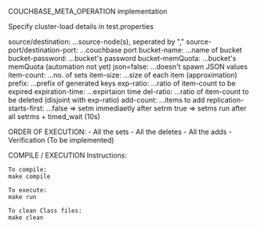 COUCHBASE_META_OPERATION implementation

Specify cluster-load details in test.properties

source/destination:             ...source-node(s), seperated by ","
source-port/destination-port:   ...couchbase port
bucket-name:                    ...name of bucket
bucket-password:                ...bucket's password
bucket-memQuota:                ...bucket's memQuota (automation not yet)
json=false:                     ...doesn't spawn JSON values
item-count:                     ...no. of sets
item-size:                      ...size of each item (approximation)
prefix:                         ...prefix of generated keys
exp-ratio:                      ...ratio of item-count to be expired
expiration-time:                ...expirtaion time
del-ratio:                      ...ratio of item-count to be deleted (disjoint with exp-ratio)
add-count:                      ...items to add
replication-starts-first:       ...false => setm immediaetly after setrm
                                   true => setms run after all setrms + timed_wait (10s)

ORDER OF EXECUTION:
    - All the sets
    - All the deletes
    - All the adds
    - Verification (To be implemented)

COMPILE / EXECUTION Instructions:

    To compile:
    make compile

    To execute:
    make run

    To clean Class files:
    make clean
